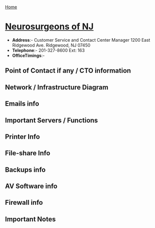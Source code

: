[Home](README.md)

# [Neurosurgeons of NJ](https://www.neurosurgeonsofnewjersey.com/)

- **Address**:- Customer Service and Contact Center Manager
1200 East Ridgewood Ave. Ridgewood, NJ 07450
- **Telephone**:- 201-327-8600 Ext: 163
- **OfficeTimings**:-

## Point of Contact if any / CTO information


## Network / Infrastructure Diagram


## Emails info


## Important Servers / Functions


## Printer Info


## File-share Info


## Backups info


## AV Software info


## Firewall info


## Important Notes